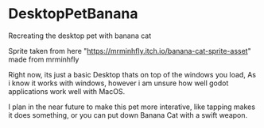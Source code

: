 # DesktopPetBanana
Recreating the desktop pet with banana cat

Sprite taken from here "https://mrminhfly.itch.io/banana-cat-sprite-asset" made from mrminhfly

Right now, its just a basic Desktop thats on top of the windows you load, As i know it works with windows, however i am unsure how well godot applications work well with MacOS. 

I plan in the near future to make this pet more interative, like tapping makes it does something, or you can put down Banana Cat with a swift weapon.
